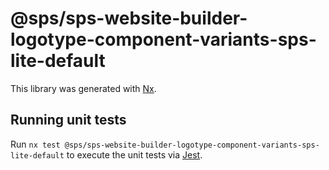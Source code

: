 # @sps/sps-website-builder-logotype-component-variants-sps-lite-default

This library was generated with [Nx](https://nx.dev).

## Running unit tests

Run `nx test @sps/sps-website-builder-logotype-component-variants-sps-lite-default` to execute the unit tests via [Jest](https://jestjs.io).

